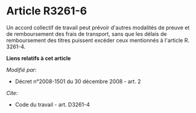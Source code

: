 # Article R3261-6

Un accord collectif de travail peut prévoir d'autres modalités de preuve et de remboursement des frais de transport, sans que
les délais de remboursement des titres puissent excéder ceux mentionnés à l'article R. 3261-4.

**Liens relatifs à cet article**

_Modifié par_:

  - Décret n°2008-1501 du 30 décembre 2008 - art. 2

_Cite_:

  - Code du travail - art. D3261-4
